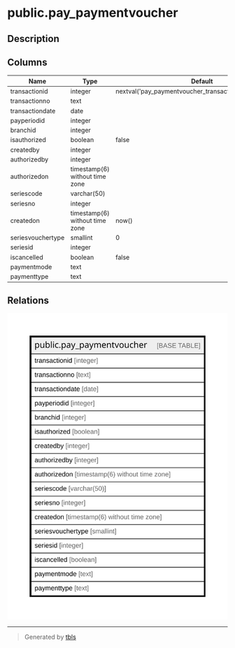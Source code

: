 # public.pay_paymentvoucher

## Description

## Columns

| Name | Type | Default | Nullable | Children | Parents | Comment |
| ---- | ---- | ------- | -------- | -------- | ------- | ------- |
| transactionid | integer | nextval('pay_paymentvoucher_transactionid_seq'::regclass) | false |  |  |  |
| transactionno | text |  | true |  |  |  |
| transactiondate | date |  | true |  |  |  |
| payperiodid | integer |  | true |  |  |  |
| branchid | integer |  | true |  |  |  |
| isauthorized | boolean | false | false |  |  |  |
| createdby | integer |  | false |  |  |  |
| authorizedby | integer |  | true |  |  |  |
| authorizedon | timestamp(6) without time zone |  | true |  |  |  |
| seriescode | varchar(50) |  | true |  |  |  |
| seriesno | integer |  | true |  |  |  |
| createdon | timestamp(6) without time zone | now() | true |  |  |  |
| seriesvouchertype | smallint | 0 | true |  |  |  |
| seriesid | integer |  | true |  |  |  |
| iscancelled | boolean | false | true |  |  |  |
| paymentmode | text |  | true |  |  |  |
| paymenttype | text |  | true |  |  |  |

## Relations

![er](public.pay_paymentvoucher.svg)

---

> Generated by [tbls](https://github.com/k1LoW/tbls)
